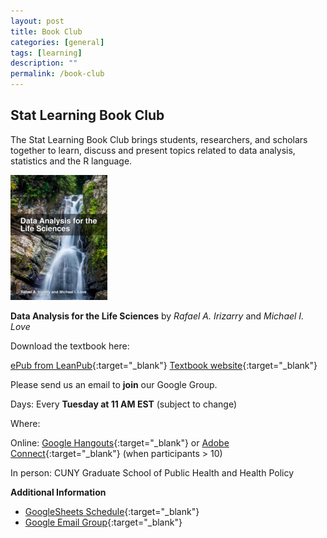 ```yaml
---
layout: post
title: Book Club
categories: [general]
tags: [learning]
description: ""
permalink: /book-club
---
```


## Stat Learning Book Club

The Stat Learning Book Club brings students, researchers, and scholars together to learn, discuss and present topics related to data analysis, statistics and the R language.

<img class="img-responsive" src="../assets/media/smaller_dalf.png">

**Data Analysis for the Life Sciences** by *Rafael A. Irizarry* and *Michael I. Love*

Download the textbook here:

[ePub from LeanPub](https://leanpub.com/dataanalysisforthelifesciences/){:target="_blank"}
[Textbook website](http://genomicsclass.github.io/book/){:target="_blank"}

Please send us an email to **join** our Google Group. <a href="mailto:Stat_learning@googlegroups.com"><i class="fa fa-envelope" aria-hidden="true"></i></a>

Days: Every **Tuesday at 11 AM EST** (subject to change)

Where:

Online:
[Google Hangouts](https://www.tinyurl.com/predictionhangout){:target="_blank"}
or
[Adobe Connect](https://huntercollege.adobeconnect.com/bookclub){:target="_blank"} (when participants > 10)

In person: CUNY Graduate School of Public Health and Health Policy

**Additional Information**

* [GoogleSheets Schedule](http://tinyurl.com/huw8cb5){:target="_blank"}
* [Google Email Group](https://groups.google.com/d/forum/stat_learning){:target="_blank"}

